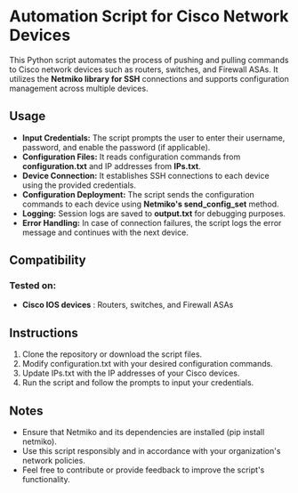 # Automation Script for Cisco Network Devices
This Python script automates the process of pushing and pulling commands to Cisco network devices such as routers, switches, and Firewall ASAs. It utilizes the **Netmiko library for SSH** connections and supports configuration management across multiple devices.

## Usage
- **Input Credentials:** The script prompts the user to enter their username, password, and enable the password (if applicable).
- **Configuration Files:** It reads configuration commands from **configuration.txt** and IP addresses from **IPs.txt**.
- **Device Connection:** It establishes SSH connections to each device using the provided credentials.
- **Configuration Deployment:** The script sends the configuration commands to each device using **Netmiko's send_config_set** method.
- **Logging:** Session logs are saved to **output.txt** for debugging purposes.
- **Error Handling:** In case of connection failures, the script logs the error message and continues with the next device.


## Compatibility
### Tested on:
- **Cisco IOS devices** :
Routers, switches, and Firewall ASAs

## Instructions
1. Clone the repository or download the script files.
2. Modify configuration.txt with your desired configuration commands.
3. Update IPs.txt with the IP addresses of your Cisco devices.
4. Run the script and follow the prompts to input your credentials.


## Notes
- Ensure that Netmiko and its dependencies are installed (pip install netmiko).
- Use this script responsibly and in accordance with your organization's network policies.
- Feel free to contribute or provide feedback to improve the script's functionality.
